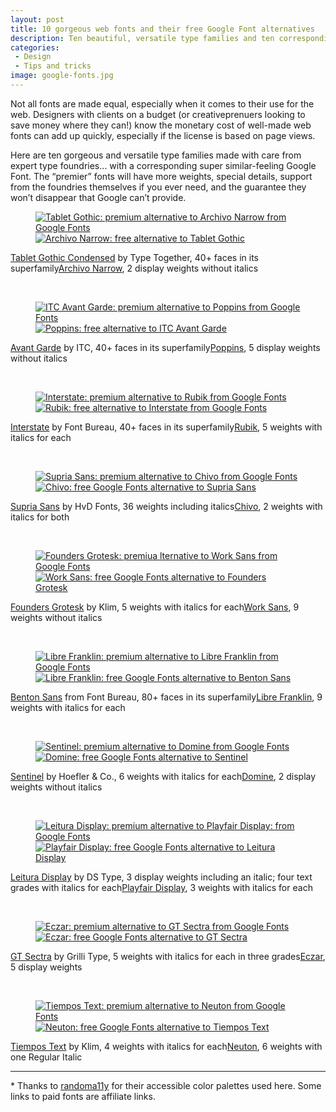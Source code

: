 ```yaml
---
layout: post
title: 10 gorgeous web fonts and their free Google Font alternatives
description: Ten beautiful, versatile type families and ten corresponding Google Fonts to use for free.
categories:
 - Design
 - Tips and tricks
image: google-fonts.jpg
---
```


Not all fonts are made equal, especially when it comes to their use for the web. Designers with clients on a budget (or creativeprenuers looking to save money where they can!) know the monetary cost of well-made web fonts can add up quickly, especially if the license is based on page views.

Here are ten gorgeous and versatile type families made with care from expert type foundries… with a corresponding super similar-feeling Google Font. The “premier” fonts will have more weights, special details, support from the foundries themselves if you ever need, and the guarantee they won’t disappear that Google can’t provide.

<figure><a href="http://www.myfonts.com/fonts/type-together/tablet-gothic/?refby=skullface"><img class="align-half" src="{{ site.baseurl }}/media/posts/2016/jessicapaoli-dot-com_type-specimens_sans_head_tablet-gothic.png" alt="Tablet Gothic: premium alternative to Archivo Narrow from Google Fonts" /></a><a href="https://fonts.google.com/specimen/Archivo+Narrow"><img class="align-half" src="{{ site.baseurl }}/media/posts/2016/jessicapaoli-dot-com_type-specimens_sans_head_archivo-narrow.png" alt="Archivo Narrow: free alternative to Tablet Gothic" /></a></figure><span class="align-half"><a href="http://www.myfonts.com/fonts/type-together/tablet-gothic/?refby=skullface">Tablet Gothic Condensed</a> by Type Together, 40+ faces in its superfamily</span><span class="align-half"><a href="https://fonts.google.com/specimen/Archivo+Narrow">Archivo Narrow</a>, 2 display weights without italics</span>

&nbsp;

<figure><a href="https://www.myfonts.com/fonts/itc/avant-garde-gothic/?refby=skullface"><img class="align-half" src="{{ site.baseurl }}/media/posts/2016/jessicapaoli-dot-com_type-specimens_sans_head_avant-garde.png" alt="ITC Avant Garde: premium alternative to Poppins from Google Fonts" /></a><a href="https://fonts.google.com/specimen/Poppins"><img class="align-half" src="{{ site.baseurl }}/media/posts/2016/jessicapaoli-dot-com_type-specimens_sans_head_poppins.png" alt="Poppins: free alternative to ITC Avant Garde" /></a></figure><span class="align-half"><a href="https://www.myfonts.com/fonts/itc/avant-garde-gothic/?refby=skullface">Avant Garde</a> by ITC, 40+ faces in its superfamily</span><span class="align-half"><a href="https://fonts.google.com/specimen/Poppins">Poppins</a>, 5 display weights without italics</span>

&nbsp;

<figure><a href="https://store.typenetwork.com/foundry/fontbureau/series/interstate"><img class="align-half" src="{{ site.baseurl }}/media/posts/2016/jessicapaoli-dot-com_type-specimens_sans_body_interstate.png" alt="Interstate: premium alternative to Rubik from Google Fonts" /></a><a href="https://fonts.google.com/specimen/Rubik"><img class="align-half" src="{{ site.baseurl }}/media/posts/2016/jessicapaoli-dot-com_type-specimens_sans_body_rubik.png" alt="Rubik: free alternative to Interstate from Google Fonts" /></a></figure><span class="align-half"><a href="https://store.typenetwork.com/foundry/fontbureau/series/interstate">Interstate</a> by Font Bureau, 40+ faces in its superfamily</span><span class="align-half"><a href="https://fonts.google.com/specimen/Rubik">Rubik</a>, 5 weights with italics for each</span>

&nbsp;

<figure><a href="https://www.myfonts.com/fonts/hvdfonts/supria-sans/?refby=skullface"><img class="align-half" src="{{ site.baseurl }}/media/posts/2016/jessicapaoli-dot-com_type-specimens_sans_body_supria.png" alt="Supria Sans: premium alternative to Chivo from Google Fonts" /></a><a href="https://fonts.google.com/specimen/Chivo"><img class="align-half" src="{{ site.baseurl }}/media/posts/2016/jessicapaoli-dot-com_type-specimens_sans_body_chivo.png" alt="Chivo: free Google Fonts alternative to Supria Sans" /></a></figure><span class="align-half"><a href="https://www.myfonts.com/fonts/hvdfonts/supria-sans/?refby=skullface">Supria Sans</a> by HvD Fonts, 36 weights including italics</span><span class="align-half"><a href="https://fonts.google.com/specimen/Chivo">Chivo</a>, 2 weights with italics for both</span>

&nbsp;

<figure><a href="https://klim.co.nz/retail-fonts/founders-grotesk/"><img class="align-half" src="{{ site.baseurl }}/media/posts/2016/jessicapaoli-dot-com_type-specimens_sans_body_founders-grotesk.png" alt="Founders Grotesk: premiua lternative to Work Sans from Google Fonts" /></a><a href="https://fonts.google.com/specimen/Work+Sans"><img class="align-half" src="{{ site.baseurl }}/media/posts/2016/jessicapaoli-dot-com_type-specimens_sans_body_work-sans.png" alt="Work Sans: free Google Fonts alternative to Founders Grotesk" /></a></figure><span class="align-half"><a href="https://klim.co.nz/retail-fonts/founders-grotesk/">Founders Grotesk</a> by Klim, 5 weights with italics for each</span><span class="align-half"><a href="https://fonts.google.com/specimen/Work+Sans">Work Sans</a>, 9 weights without italics</span>

&nbsp;

<figure><a href="https://store.typenetwork.com/foundry/fontbureau/series/benton-sans?family=benton-sans"><img class="align-half" src="{{ site.baseurl }}/media/posts/2016/jessicapaoli-dot-com_type-specimens_sans_body_benton.png" alt="Libre Franklin: premium alternative to Libre Franklin from Google Fonts" /></a><a href="https://fonts.google.com/specimen/Libre+Franklin"><img class="align-half" src="{{ site.baseurl }}/media/posts/2016/jessicapaoli-dot-com_type-specimens_sans_body_libre-franklin.png" alt="Libre Franklin: free Google Fonts alternative to Benton Sans" /></a></figure><span class="align-half"><a href="https://store.typenetwork.com/foundry/fontbureau/series/benton-sans?family=benton-sans">Benton Sans</a> from Font Bureau, 80+ faces in its superfamily</span><span class="align-half"><a href="https://fonts.google.com/specimen/Libre+Franklin">Libre Franklin</a>, 9 weights with italics for each</span>

&nbsp;

<figure><a href="http://www.typography.com/fonts/sentinel/overview/"><img class="align-half" src="{{ site.baseurl }}/media/posts/2016/jessicapaoli-dot-com_type-specimens_serif_head_sentinel.png" alt="Sentinel: premium alternative to Domine from Google Fonts" /></a><a href="https://fonts.google.com/specimen/Domine"><img class="align-half" src="{{ site.baseurl }}/media/posts/2016/jessicapaoli-dot-com_type-specimens_serif_head_domine.png" alt="Domine: free Google Fonts alternative to Sentinel" /></a></figure><span class="align-half"><a href="http://www.typography.com/fonts/sentinel/overview/">Sentinel</a> by Hoefler &amp; Co., 6 weights with italics for each</span><span class="align-half"><a href="https://fonts.google.com/specimen/Domine">Domine</a>, 2 display weights without italics</span>

&nbsp;

<figure><a href="http://www.myfonts.com/fonts/dstype/leitura-display/?refby=skullface"><img class="align-half" src="{{ site.baseurl }}/media/posts/2016/jessicapaoli-dot-com_type-specimens_serif_head_playfair-leitura.png" alt="Leitura Display: premium alternative to Playfair Display: from Google Fonts" /></a><a href="https://fonts.google.com/specimen/Playfair+Display"><img class="align-half" src="{{ site.baseurl }}/media/posts/2016/jessicapaoli-dot-com_type-specimens_serif_head_playfair-display.png" alt="Playfair Display: free Google Fonts alternative to Leitura Display" /></a></figure><span class="align-half"><a href="http://www.myfonts.com/fonts/dstype/leitura-display/?refby=skullface">Leitura Display</a> by DS Type, 3 display weights including an italic; four text grades with italics for each</span><span class="align-half"><a href="https://fonts.google.com/specimen/Playfair+Display">Playfair Display</a>, 3 weights with italics for each</span>

&nbsp;

<figure><a href="https://www.grillitype.com/typefaces/gt-sectra"><img class="align-half" src="{{ site.baseurl }}/media/posts/2016/jessicapaoli-dot-com_type-specimens_serif_body_gt-sectra.png" alt="Eczar: premium alternative to GT Sectra from Google Fonts" /></a><a href="https://fonts.google.com/specimen/Eczar"><img class="align-half" src="{{ site.baseurl }}/media/posts/2016/jessicapaoli-dot-com_type-specimens_serif_body_eczar.png" alt="Eczar: free Google Fonts alternative to GT Sectra" /></a></figure><span class="align-half"><a href="https://www.grillitype.com/typefaces/gt-sectra">GT Sectra</a> by Grilli Type, 5 weights with italics for each in three grades</span><span class="align-half"><a href="https://fonts.google.com/specimen/Eczar">Eczar</a>, 5 display weights</span>

&nbsp;

<figure><a href="https://klim.co.nz/retail-fonts/tiempos-text/"><img class="align-half" src="{{ site.baseurl }}/media/posts/2016/jessicapaoli-dot-com_type-specimens_serif_body_tiempo.png" alt="Tiempos Text: premium alternative to Neuton from Google Fonts" /></a><a href="https://fonts.google.com/specimen/Neuton"><img class="align-half" src="{{ site.baseurl }}/media/posts/2016/jessicapaoli-dot-com_type-specimens_serif_body_neuton.png" alt="Neuton: free Google Fonts alternative to Tiempos Text" /></a></figure><span class="align-half"><a href="https://klim.co.nz/retail-fonts/tiempos-text/">Tiempos Text</a> by Klim, 4 weights with italics for each</span><span class="align-half"><a href="https://fonts.google.com/specimen/Neuton">Neuton</a>, 6 weights with one Regular Italic</span>

---

<p class="hanging">* Thanks to <a href="http://randoma11y.com">randoma11y</a> for their accessible color palettes used here. Some links to paid fonts are affiliate links.</p>
